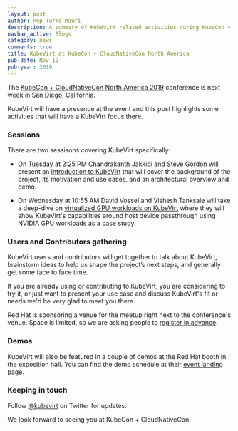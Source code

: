 ```yaml
---
layout: post
author: Pep Turró Mauri
description: A summary of KubeVirt related activities during KubeCon + CloudNativeCon North America 2019 in San Diego
navbar_active: Blogs
category: news
comments: true
title: KubeVirt at KubeCon + CloudNativeCon North America
pub-date: Nov 12
pub-year: 2019
---
```


The [KubeCon + CloudNativeCon North America 2019](https://events.linuxfoundation.org/events/kubecon-cloudnativecon-north-america-2019/)
conference is next week in San Diego, California.

KubeVirt will have a presence at the event and this post highlights some
activities that will have a KubeVirt focus there.

### Sessions

There are two sessisons covering KubeVirt specifically:

- On Tuesday at 2:25 PM Chandrakanth Jakkidi and Steve Gordon will present an
  [introduction to KubeVirt](https://sched.co/VyBC) that will cover the
  background of the project, its motivation and use cases, and an architectural
  overview and demo.

- On Wednesday at 10:55 AM David Vossel and Vishesh Tanksale will take a deep-dive
  on [virtualized GPU workloads on KubeVirt](https://sched.co/VnjX) where they
  will show KubeVirt's capabilities around host device passthrough using NVIDIA
  GPU workloads as a case study.

### Users and Contributors gathering

KubeVirt users and contributors will get together to talk about KubeVirt,
brainstorm ideas to help us shape the project’s next steps, and generally get
some face to face time.

If you are already using or contributing to KubeVirt, you are considering to try
it, or just want to present your use case and discuss KubeVirt's fit or needs
we'd be very glad to meet you there.

Red Hat is sponsoring a venue for the meetup right next to the conference's
venue. Space is limited, so we are asking people to [register in
advance](https://kubevirt-kubecon19na.eventbrite.com).

### Demos

KubeVirt will also be featured in a couple of demos at the Red Hat booth in
the exposition hall. You can find the demo schedule at their [event landing page](https://www.redhat.com/en/events/red-hat-kubecon-cloudnativecon-north-america-2019).

### Keeping in touch

Follow [@kubevirt](https://twitter.com/kubevirt) on Twitter for updates.

We look forward to seeing you at KubeCon + CloudNativeCon!
